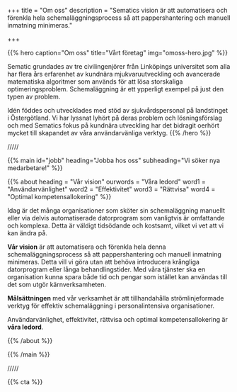 +++
title = "Om oss"
description = "Sematics vision är att automatisera och förenkla hela schemaläggningsprocess så att pappershantering och manuell inmatning minimeras."

+++

{{% hero 
    caption="Om oss" 
    title="Vårt företag" 
    img="omoss-hero.jpg"
    %}}

Sematic grundades av tre civilingenjörer från Linköpings universitet som alla har flera års erfarenhet av kundnära mjukvaruutveckling och avancerade matematiska algoritmer som används för att lösa storskaliga optimeringsproblem. Schemaläggning är ett ypperligt exempel på just den typen av problem. 

Idén föddes och utvecklades med stöd av sjukvårdspersonal på landstinget i Östergötland. Vi har lyssnat lyhört på deras problem och lösningsförslag och med Sematics fokus på kundnära utveckling har det bidragit oerhört mycket till skapandet av våra användarvänliga verktyg.
{{% /hero %}}

/////

{{% main
    id="jobb"
    heading="Jobba hos oss"
    subheading="Vi söker nya medarbetare!" %}}

{{% about 
    heading = "Vår vision" 
    ourwords = "Våra ledord"
    word1 = "Användarvänlighet"
    word2 = "Effektivitet"
    word3 = "Rättvisa"
    word4 = "Optimal kompetensallokering" %}}
    
Idag är det många organisationer som sköter sin schemaläggning manuellt eller via delvis automatiserade datorprogram som vanligtvis är omfattande och komplexa. Detta är väldigt tidsödande och kostsamt, vilket vi vet att vi kan ändra på.

**Vår vision** är att automatisera och förenkla hela denna schemaläggningsprocess så att pappershantering och manuell inmatning minimeras. Detta vill vi göra utan att behöva introducera krångliga datorprogram eller långa behandlingstider. Med våra tjänster ska en organisation kunna spara både tid och pengar som istället kan användas till det som utgör kärnverksamheten. 

**Målsättningen** med vår verksamhet är att tillhandahålla strömlinjeformade verktyg för effektiv schemaläggning i personalintensiva organisationer.

Användarvänlighet, effektivitet, rättvisa och optimal kompetensallokering är **våra ledord**.

{{% /about %}}

{{% /main %}}

/////

{{% cta %}}
